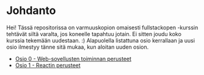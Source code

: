 # Johdanto

Hei! Tässä repositorissa on varmuuskopion omaisesti fullstackopen -kurssin tehtävät siltä varalta, jos koneelle tapahtuu jotain. Ei sitten joudu koko kurssia tekemään uudestaan. :) Alapuolella listattuna osio kerrallaan ja uusi osio ilmestyy tänne sitä mukaa, kun aloitan uuden osion.


* [Osio 0 - Web-sovellusten toiminnan perusteet](0/README.md)
* [Osio 1 - Reactin perusteet](1/README.md)